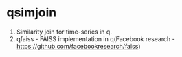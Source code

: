 # qsimjoin
1. Similarity join for time-series in q.
2. qfaiss - FAISS implementation in q(Facebook research - https://github.com/facebookresearch/faiss)
